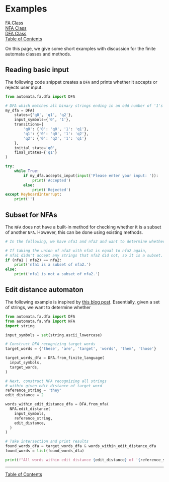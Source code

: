 # Examples

[FA Class](class-fa.md)  
[NFA Class](class-nfa.md)  
[DFA Class](class-dfa.md)  
[Table of Contents](../README.md)

On this page, we give some short examples with discussion for the finite automata classes and methods.

## Reading basic input

The following code snippet creates a `DFA` and prints whether it accepts or rejects user input.

```python
from automata.fa.dfa import DFA

# DFA which matches all binary strings ending in an odd number of '1's
my_dfa = DFA(
    states={'q0', 'q1', 'q2'},
    input_symbols={'0', '1'},
    transitions={
        'q0': {'0': 'q0', '1': 'q1'},
        'q1': {'0': 'q0', '1': 'q2'},
        'q2': {'0': 'q2', '1': 'q1'}
    },
    initial_state='q0',
    final_states={'q1'}
)

try:
    while True:
        if my_dfa.accepts_input(input('Please enter your input: ')):
            print('Accepted')
        else:
            print('Rejected')
except KeyboardInterrupt:
    print('')
```

## Subset for NFAs

The `NFA` does not have a built-in method for checking whether it is a subset of another `NFA`. However, this can be done using existing methods.

```python
# In the following, we have nfa1 and nfa2 and want to determine whether nfa1 is a subset of nfa2.

# If taking the union of nfa2 with nfa1 is equal to nfa2 again,
# nfa1 didn't accept any strings that nfa2 did not, so it is a subset.
if (nfa1 | nfa2) == nfa2:
    print('nfa1 is a subset of nfa2.')
else:
    print('nfa1 is not a subset of nfa2.')

```

## Edit distance automaton

The following example is inspired by [this blog post](http://blog.notdot.net/2010/07/Damn-Cool-Algorithms-Levenshtein-Automata). Essentially, given a set of strings, we want to determine whether 

```python
from automata.fa.dfa import DFA
from automata.fa.nfa import NFA
import string

input_symbols = set(string.ascii_lowercase)

# Construct DFA recognizing target words
target_words = {'these', 'are', 'target', 'words', 'them', 'those'}

target_words_dfa = DFA.from_finite_language(
  input_symbols,
  target_words,
)

# Next, construct NFA recognizing all strings
# within given edit distance of target word
reference_string = 'they'
edit_distance = 2

words_within_edit_distance_dfa = DFA.from_nfa(
  NFA.edit_distance(
    input_symbols,
    reference_string,
    edit_distance,
  )
)

# Take intersection and print results
found_words_dfa = target_words_dfa & words_within_edit_distance_dfa
found_words = list(found_words_dfa)

print(f"All words within edit distance {edit_distance} of '{reference_string}': {found_words}")
```

------

[Table of Contents](../README.md)
